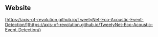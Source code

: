 ## Website

[https://axis-of-revolution.github.io/TweetyNet-Eco-Acoustic-Event-Detection/](https://axis-of-revolution.github.io/TweetyNet-Eco-Acoustic-Event-Detection/)
